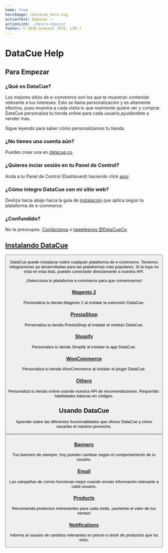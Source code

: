 ```yaml
---
home: true
heroImage: /datacue_hero.svg
actionText: Empezar →
actionLink: ./#para-empezar
footer: © 2018-present (PTE. LTD.)
---
```


# DataCue Help

## Para Empezar

### ¿Qué es DataCue?

Los mejores sitios de e-commerce son los que te muestran contenido relevante a tus intereses. Esto se llama personalización y es altamente efectiva, pues muestra a cada visita lo que realmente quiere ver y comprar. DataCue personaliza tu tienda online para cada usuario,ayudándote a vender más. 

Sigue leyendo para saber cómo personalizamos tu tienda. 

### ¿No tienes una cuenta aún?

Puedes crear una en [datacue.co](https://app.datacue.co/es/sign-up).

### ¿Quieres inciar sesión en tu Panel de Control?

Anda a tu Panel de Control (Dashboard) haciendo click [aquí](https://app.datacue.co/).

### ¿Cómo integro DataCue con mi sitio web?

Desliza hacia abajo hacia la guía de [instalación](#installing-datacue) que aplica según tu plataforma de e-commerce. 

### ¿Confundido?

No te preocupes. [Contáctanos](https://datacue.co/contact) o [tweetéanos @DataCueCo](https://twitter.com/datacueco).

## [Instalando DataCue](/install)

<Button text="Guía de Instalación" link="/install" />

DataCue puede instalarse sobre cualquier plataforma de e-commerce. Tenemos integraciones ya desarrolladas para las plataformas más populares. Si la tuya no está en esta lista, puedes conectarte directamente a nuestra API. 

¡Selecciona tu plataforma e-commerce para que comencemos!

### [Magento 2](/install/magento)

Personaliza tu tienda Magento 2 al instalar la extensión DataCue.

### [PrestaShop](/install/prestashop/)

Personaliza tu tienda PrestaShop al instalar el módulo DataCue.

### [Shopify](/install/shopify/)

Personaliza tu tienda Shopify al instalar la app DataCue.

### [WooCommerce](/install/woocommerce/)

Personaliza tu tienda WooCommerce al instalar el plugin DataCue.

### [Others](/custom/)

Personaliza tu tienda online usando nuestra API de recomendaciones. Requerido: habilidades básicas en códigos.


## Usando DataCue

Aprende sobre las diferentes funcionalidades que ofrece DataCue y cómo sacarles el máximo provecho. 

<Button text="Guía de Usuario" link="/guide" />

### [Banners](/banners)

Tus banners de siempre, hoy pueden cambiar según el comportamiento de tu usuario. 

### [Email](/email)

Las campañas de correo funcionan mejor cuando envías información relevante a cada usuario.

### [Products](/products)

Recomienda productos interesantes para cada visita, ¡aumenta el valor de tus ventas!

### [Notifications](/notifications/)

Informa al usuario de cambios relevantes en precio o stock de productos que ha visto.
